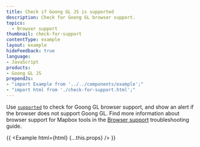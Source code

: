 ```yaml
---
title: Check if Goong GL JS is supported
description: Check for Goong GL browser support.
topics:
  - Browser support
thumbnail: check-for-support
contentType: example
layout: example
hideFeedback: true
language:
- JavaScript
products:
- Goong GL JS
prependJs:
- "import Example from '../../components/example';"
- "import html from './check-for-support.html';"
---
```


Use [`supported`](/docs/api/properties/#supported) to check for Goong GL browser support, and show an alert if the browser does not support Goong GL. Find more information about browser support for Mapbox tools in the [Browser support](https://docs.goong.io/docs/example/check-for-support/) troubleshooting guide.

{{ <Example html={html} {...this.props} /> }}
